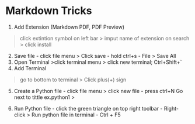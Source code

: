 # Markdown Tricks  
  
  1. Add Extension (Markdown PDF, PDF Preview)
  > click extintion symbol on left bar > imput name of extension on search  > click install
  2. Save file
    - click file menu > Click save
    - hold ctrl+s
    - File > Save All
  3. Open Terminal
    >click terminal menu > click new terminal; Ctrl+Shift+`
  4. Add Terminal
   >go to bottom to terminal > Click plus(+) sign
  5. Create a Python file
    - click file menu > click new file
    - press ctrl+N
Go next to tittle ex.python1 >

  6. Run Python file
    - click the green triangle on top right toolbar 
    - Right-click > Run python file in terminal
    - Ctrl + F5